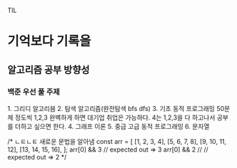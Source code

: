
TIL

<h1>기억보다 기록을</h1>

<h2>알고리즘 공부 방향성</h2>

<h3>백준 우선 풀 주제</h3>
1. 그리디 알고리븜
2. 탐색 알고리즘(완전탐색 bfs dfs)
3. 기초 동적 프로그래밍
50문제 정도씩
1,2,3 완벽하게 하면 대기업 취업은 가능하다.
4는 1,2,3을 다 하고나서 공부를 더하고 싶으면 한다.
4. 그래프 이론
5. 중급 고급 동적 프로그래밍
6. 문자열


/*
ㄴㅌㄴㅌ
    새로운 문법을 알아냄
    const arr = [
      [1, 2, 3, 4],
      [5, 6, 7, 8],
      [9, 10, 11, 12],
      [13, 14, 15, 16],
    ];
    arr[0] && 3 // expected out => 3
    arr[0] && 2 // // expected out => 2
*/
